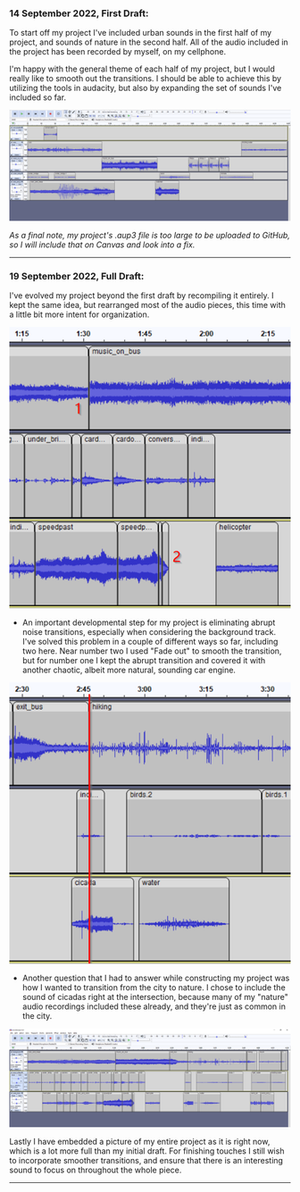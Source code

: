 <h3>14 September 2022, First Draft:</h3>
<p>To start off my project I've included urban sounds in the first half of my project, and sounds of nature in the second half.
All of the audio included in the project has been recorded by myself, on my cellphone.</p>

<p>I'm happy with the general theme of each half of my project, but I would really like to smooth out the transitions. I should be able to achieve this by utilizing the tools in audacity, but also by expanding the set of sounds I've included so far.</p>

<img src="projectpic.png" alt="full project stage 1">

<i>As a final note, my project's .aup3 file is too large to be uploaded to GitHub, so I will include that on Canvas and look into a fix.</i>
<hr>

<h3>19 September 2022, Full Draft:</h3>
<p>I've evolved my project beyond the first draft by recompiling it entirely. I kept the same idea, but rearranged most of the audio pieces, this time with a little bit more intent for organization.</p>

<img src="projectpic1.png" alt="smoothing out audio 1">

<ul><li>An important developmental step for my project is eliminating abrupt noise transitions, especially when considering the background track. I've solved this problem in a couple of different ways so far, including two here. Near number two I used "Fade out" to smooth the transition, but for number one I kept the abrupt transition and covered it with another chaotic, albeit more natural, sounding car engine. </li></ul>

<img src="projectpic2.png" alt="smoothing out audio 2">

<ul><li>Another question that I had to answer while constructing my project was how I wanted to transition from the city to nature. I chose to include the sound of cicadas right at the intersection, because many of my "nature" audio recordings included these already, and they're just as common in the city.</li></ul>

<img src="projectpic3.png" alt="full project stage 2">

<p>Lastly I have embedded a picture of my entire project as it is right now, which is a lot more full than my initial draft. For finishing touches I still wish to incorporate smoother transitions, and ensure that there is an interesting sound to focus on throughout the whole piece.</p>

<hr>
